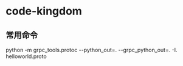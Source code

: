 # code-kingdom





## 常用命令

python -m grpc_tools.protoc --python_out=. --grpc_python_out=. -I. helloworld.proto
